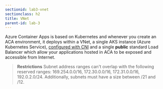 ```yaml
---
sectionid: lab3-vnet
sectionclass: h2
title: VNet
parent-id: lab-3
---
```


Azure Container Apps is based on Kubernetes and whenever you create an ACA environment, it deploys within a VNet, a single AKS instance (Azure Kubernetes Service), [configured with CNI](https://docs.microsoft.com/en-us/azure/aks/configure-azure-cni) and a single **public** standard Load Balancer which allow your applications hosted in ACA to be exposed and accessible from Internet. 

> **Restrictions**
 Subnet address ranges can't overlap with the following reserved ranges: 169.254.0.0/16, 172.30.0.0/16, 172.31.0.0/16, 192.0.2.0/24. Additionally, subnets must have a size between /21 and /12.
 